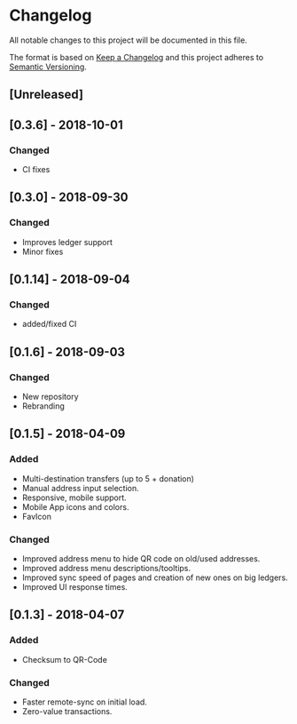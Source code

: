# Changelog

All notable changes to this project will be documented in this file.

The format is based on [Keep a Changelog](http://keepachangelog.com/en/1.0.0/)
and this project adheres to [Semantic Versioning](http://semver.org/spec/v2.0.0.html).

## [Unreleased]

## [0.3.6] - 2018-10-01

### Changed

* CI fixes

## [0.3.0] - 2018-09-30

### Changed

* Improves ledger support
* Minor fixes

## [0.1.14] - 2018-09-04

### Changed

* added/fixed CI

## [0.1.6] - 2018-09-03

### Changed

* New repository
* Rebranding

## [0.1.5] - 2018-04-09

### Added

* Multi-destination transfers (up to 5 + donation)
* Manual address input selection.
* Responsive, mobile support.
* Mobile App icons and colors.
* FavIcon

### Changed

* Improved address menu to hide QR code on old/used addresses.
* Improved address menu descriptions/tooltips.
* Improved sync speed of pages and creation of new ones on big ledgers.
* Improved UI response times.

## [0.1.3] - 2018-04-07

### Added

* Checksum to QR-Code

### Changed

* Faster remote-sync on initial load.
* Zero-value transactions.
